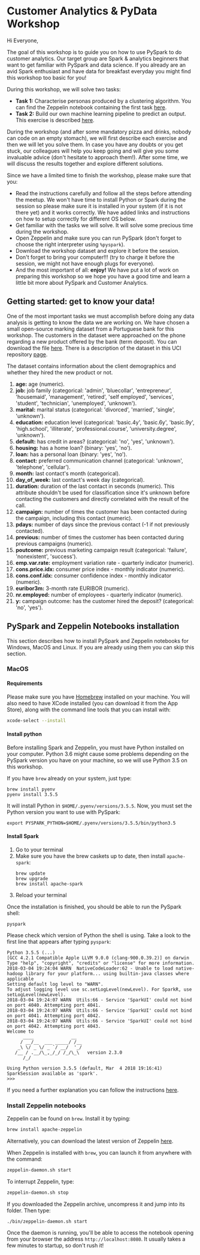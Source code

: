 # Customer Analytics & PyData Workshop

Hi Everyone,

The goal of this workshop is to guide you on how to use PySpark to do customer analytics. Our target group are Spark & analytics beginners that want to get familiar with PySpark and data science. If you already are an avid Spark enthusiast and have data for breakfast everyday you might find this workshop too basic for you!

During this workshop, we will solve two tasks:

- **Task 1:** Characterise personas produced by a clustering algorithm. You can find the Zeppelin notebook containing the first task [here](https://github.com/SergioGonzalezSanz/customer-analytics-pydata-workshop-march-2018/blob/master/Task%201.json).
- **Task 2:** Build our own machine learning pipeline to predict an output. This exercise is described [here](https://github.com/SergioGonzalezSanz/customer-analytics-pydata-workshop-march-2018/blob/master/Task%202.json).

During the workshop (and after some mandatory pizza and drinks, nobody can code on an empty stomach), we will first describe each exercise and then we will let you solve them. In case you have any doubts or you get stuck, our colleagues will help you keep going and will give you some invaluable advice (don't hesitate to approach them!). After some time, we will discuss the results together and explore different solutions.

Since we have a limited time to finish the workshop, please make sure that you:

- Read the instructions carefully and follow all the steps before attending the meetup. We won't have time to install Python or Spark during the session so please make sure it is installed in your system (if it is not there yet) and it works correctly. We have added links and instructions on how to setup correctly for different OS below.
- Get familiar with the tasks we will solve. It will solve some precious time during the workshop.
- Open Zeppelin and make sure you can run PySpark (don't forget to choose the right interpreter using `%pyspark`).
- Download the workshop dataset and explore it before the session.
- Don't forget to bring your computer!!! (try to charge it before the session, we might not have enough plugs for everyone).
- And the most important of all: **enjoy!** We have put a lot of work on preparing this workshop so we hope you have a good time and learn a little bit more about PySpark and Customer Analytics.


## Getting started: get to know your data!

One of the most important tasks we must accomplish before doing any data analysis is getting to know the data we are working on. We have chosen a small open-source marking dataset from a Portuguese bank for this workshop. The customers in the dataset were approached on the phone regarding a new product offered by the bank (term deposit). You can download the file [here](https://archive.ics.uci.edu/ml/machine-learning-databases/00222/bank-additional.zip). There is a description of the dataset in this UCI repository [page](https://archive.ics.uci.edu/ml/datasets/Bank+Marketing).

The dataset contains information about the client demographics and whether they hired the new product or not.

1. **age:** age (numeric).
2. **job:** job family (categorical: 'admin', 'blue­collar', 'entrepreneur', 'housemaid', 'management', 'retired', 'self­ employed', 'services', 'student', 'technician', 'unemployed', 'unknown').
3. **marital:** marital status (categorical: 'divorced', 'married', 'single', 'unknown').
4. **education:** education level (categorical: 'basic.4y', 'basic.6y', 'basic.9y', 'high.school', 'illiterate', 'professional.course', 'university.degree', 'unknown').
5. **default:** has credit in areas? (categorical: 'no', 'yes', 'unknown').
6. **housing:** has a home loan? (binary: 'yes', 'no').
7. **loan:** has a personal loan (binary: 'yes', 'no').
8. **contact:** preferred communication channel (categorical: 'unknown', 'telephone', 'cellular').
9. **month:** last contact's month (categorical).
10. **day_of_week:** last contact's week day (categorical).
11. **duration:** duration of the last contact in seconds (numeric). This attribute shouldn't be used for classification since it's unknown before contacting the customers and directly correlated with the result of the call.
12. **campaign:** number of times the customer has been contacted during the campaign, including this contact (numeric).
13. **pdays:** number of days since the previous contact (-1 if not previously contacted).
14. **previous:** number of times the customer has been contacted during previous campaigns (numeric).
15. **poutcome:** previous marketing campaign result (categorical: 'failure', 'nonexistent', 'success').
16. **emp.var.rate:** employment variation rate - quarterly indicator (numeric).
17. **cons.price.idx:** consumer price index - monthly indicator (numeric).
18. **cons.conf.idx:** consumer confidence index - monthly indicator (numeric).
19. **euribor3m:** 3-month rate EURIBOR (numeric).
20. **nr.employed:** number of employees - quarterly indicator (numeric).
21. **y:** campaign outcome: has the customer hired the deposit? (categorical: 'no', 'yes').

## PySpark and Zeppelin Notebooks installation

This section describes how to install PySpark and Zeppelin notebooks for Windows, MacOS and Linux. If you are already using them you can skip this section.

### MacOS

#### Requirements
Please make sure you have [Homebrew](https://brew.sh/) installed on your
machine. You will also need to have XCode installed (you can download it from the App
Store), along with the command line tools that you can install with:

```bash
xcode-select --install
```

#### Install python

Before installing Spark and Zeppelin, you must have Python installed on your computer. Python 3.6 might cause some problems depending on the PySpark version you have on your machine, so we will use Python 3.5 on this workshop.

If you have `brew` already on your system, just type:

```
brew install pyenv
pyenv install 3.5.5
```

It will install Python in `$HOME/.pyenv/versions/3.5.5`. Now, you must set the Python version you want to use with PySpark:

```
export PYSPARK_PYTHON=$HOME/.pyenv/versions/3.5.5/bin/python3.5
```

#### Install Spark

1. Go to your terminal
1. Make sure you have the brew caskets up to date, then install `apache-spark`:
   ```
   brew update
   brew upgrade
   brew install apache-spark
   ```
1. Reload your terminal

Once the installation is finished, you should be able to run the PySpark shell:

```
pyspark
```

Please check which version of Python the shell is using. Take a look to the
first line that appears after typing `pyspark`:

```
Python 3.5.5 (...)
[GCC 4.2.1 Compatible Apple LLVM 9.0.0 (clang-900.0.39.2)] on darwin
Type "help", "copyright", "credits" or "license" for more information.
2018-03-04 19:24:04 WARN  NativeCodeLoader:62 - Unable to load native-hadoop library for your platform... using builtin-java classes where applicable
Setting default log level to "WARN".
To adjust logging level use sc.setLogLevel(newLevel). For SparkR, use setLogLevel(newLevel).
2018-03-04 19:24:07 WARN  Utils:66 - Service 'SparkUI' could not bind on port 4040. Attempting port 4041.
2018-03-04 19:24:07 WARN  Utils:66 - Service 'SparkUI' could not bind on port 4041. Attempting port 4042.
2018-03-04 19:24:07 WARN  Utils:66 - Service 'SparkUI' could not bind on port 4042. Attempting port 4043.
Welcome to
      ____              __
     / __/__  ___ _____/ /__
    _\ \/ _ \/ _ `/ __/  '_/
   /__ / .__/\_,_/_/ /_/\_\   version 2.3.0
      /_/

Using Python version 3.5.5 (default, Mar  4 2018 19:16:41)
SparkSession available as 'spark'.
>>>
```

If you need a further explanation you can follow the instructions [here](https://medium.com/m/global-identity?redirectUrl=https://medium.freecodecamp.org/installing-scala-and-apache-spark-on-mac-os-837ae57d283f).


### Install Zeppelin notebooks
Zeppelin can be found on `brew`. Install it by typing:

```bash
brew install apache-zeppelin
```

Alternatively, you can download the latest version of Zeppelin
[here](https://zeppelin.apache.org/download.html).

When Zeppelin is installed with `brew`, you can launch it from anywhere with the
command:

```bash
zeppelin-daemon.sh start
```

To interrupt Zeppelin, type:

```bash
zeppelin-daemon.sh stop
```

If you downloaded the Zeppelin archive, uncompress it and jump into its
folder. Then type:

```
./bin/zeppelin-daemon.sh start
```

Once the daemon is running, you'll be able to access the notebook opening from
your browser the address `http://localhost:8080`. It usually takes a few minutes
to startup, so don't rush it!

